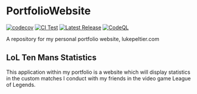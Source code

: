 # PortfolioWebsite
[![codecov](https://codecov.io/gh/LukePeltier/PortfolioWebsite/branch/main/graph/badge.svg?token=S423U69XRK)](https://codecov.io/gh/LukePeltier/PortfolioWebsite)
[![CI Test](https://github.com/LukePeltier/PortfolioWebsite/actions/workflows/django.yml/badge.svg)](https://github.com/LukePeltier/PortfolioWebsite/actions/workflows/django.yml)
[![Latest Release](https://github.com/LukePeltier/PortfolioWebsite/actions/workflows/main.yml/badge.svg)](https://github.com/LukePeltier/PortfolioWebsite/actions/workflows/main.yml)
[![CodeQL](https://github.com/LukePeltier/PortfolioWebsite/actions/workflows/codeql-analysis.yml/badge.svg)](https://github.com/LukePeltier/PortfolioWebsite/actions/workflows/codeql-analysis.yml)

A repository for my personal portfolio website, lukepeltier.com

## LoL Ten Mans Statistics
This application within my portfolio is a website which will display statistics in the custom matches I conduct with my friends in the video game League of Legends.
